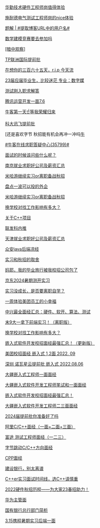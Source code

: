 [华勤技术硬件工程师岗值得体验](https://www.nowcoder.com/discuss/506257352249638912?urlSource=extension-api)

[施耐德电气测试工程师岗的nice体验](https://www.nowcoder.com/discuss/506263794402762752?urlSource=extension-api)

[题解 | #提取博客URL中的用户名#](https://www.nowcoder.com/discuss/506273525817212928?urlSource=extension-api)

[数学建模竞赛要去参加吗](https://www.nowcoder.com/discuss/506283814114676736?urlSource=extension-api)

[[暗中观察]](https://www.nowcoder.com/feed/main/detail/11b1e9915ca146e381bc4aa6d872e494?urlSource=extension-api)

[TP联洲国际提前批](https://www.nowcoder.com/feed/main/detail/8e57c591c00d490a927b7bfa1ecb44c9?urlSource=extension-api)

[在想你的三百六十五天，r.i.p
今天流](https://www.nowcoder.com/feed/main/detail/5600527df81a4f7a9d0707c34c82e45e?urlSource=extension-api)

[23届应届毕业生，比较迷茫
专业：数字媒](https://www.nowcoder.com/feed/main/detail/d331daf82430421f84954c8832daf888?urlSource=extension-api)

[测试刚入职求解答](https://www.nowcoder.com/feed/main/detail/a8f58fd4f43b4792b5b5a5c78a89bd5a?urlSource=extension-api)

[腾讯运营开发一面7.6](https://www.nowcoder.com/feed/main/detail/a87eb4523b964789826d71e6d21efb56?urlSource=extension-api)

[牛客第一天☝️等我荣耀归来](https://www.nowcoder.com/feed/main/detail/ca92978eea2c49c08ebde95e6b1299db?urlSource=extension-api)

[科大讯飞提前批](https://www.nowcoder.com/feed/main/detail/5843dea568f04ea6bf50e24e0a73183d?urlSource=extension-api)

[还是喜欢字节 秋招能有机会再冲一冲吗[牛](https://www.nowcoder.com/feed/main/detail/a45eb73118384eb194b567e8464f9e91?urlSource=extension-api)

[#牛客在线求职答疑中心(35799)#](https://www.nowcoder.com/feed/main/detail/359ff6420fa040738af5cc739fc1a618?urlSource=extension-api)

[面试的时候该问些什么呢？](https://www.nowcoder.com/feed/main/detail/e158598d5bbe44a283b975a5a6fb5c10?urlSource=extension-api)

[南京就业求职好公司及薪资汇总](https://www.nowcoder.com/feed/main/detail/7e177a7e63b741e2a824701518380ea7?urlSource=extension-api)

[米哈游继续实习or离职备战秋招](https://www.nowcoder.com/feed/main/detail/2dedd27ce46641dea67122989482473e?urlSource=extension-api)

[盘点一波可以投的外企](https://www.nowcoder.com/feed/main/detail/fb6038378ae543b9989ec17cd1e51d4d?urlSource=extension-api)

[米哈游继续实习or离职备战秋招](https://www.nowcoder.com/feed/main/detail/d9dcfe6576c2498b90a5b9a2d745330a?urlSource=extension-api)

[换学校对找工作影响有多大？](https://www.nowcoder.com/feed/main/detail/430a632f74ab4d27a1d5d72a9c694966?urlSource=extension-api)

[关于C++项目](https://www.nowcoder.com/feed/main/detail/0ca102f9eb034ac9b4730d6c77daeea1?urlSource=extension-api)

[联发科内推](https://www.nowcoder.com/feed/main/detail/fd21235f7de24eaeb6994fc97f38e3a5?urlSource=extension-api)

[天津就业求职好公司及薪资汇总](https://www.nowcoder.com/feed/main/detail/abb90bca73e041c3877d9a7178959393?urlSource=extension-api)

[众安java后端凉经](https://www.nowcoder.com/feed/main/detail/38d35a18f5664bcb8955925a1255fc79?urlSource=extension-api)

[实习和秋招的取舍](https://www.nowcoder.com/feed/main/detail/298bfbb58ca0465f926f6702e816e8a4?urlSource=extension-api)

[妈耶，我的毕业旅行被我校招公司包了](https://www.nowcoder.com/feed/main/detail/3c68160c0a694179ab0332799b72c0e4?urlSource=extension-api)

[京东2024暑期测开实习](https://www.nowcoder.com/feed/main/detail/35590c9ed8454cecac3816b586f0591d?urlSource=extension-api)

[实习没成长，是否要离职自学？](https://www.nowcoder.com/feed/main/detail/4c891d3f41cf435da6bea285077cfeae?urlSource=extension-api)

[一周体验美团员工的小幸福](https://www.nowcoder.com/feed/main/detail/bb14349f3f724fbba3dd3199ee472fee?urlSource=extension-api)

[中兴最全面经汇总：硬件、软开、算法、测试](https://www.nowcoder.com/feed/main/detail/54e0ba48a3b7464cbb2b9cebb69e94cd?urlSource=extension-api)

[末9大一拿下前端实习！（离职版）](https://www.nowcoder.com/feed/main/detail/a4acd923d96c451f9edf884649b68a38?urlSource=extension-api)

[换学校对找工作影响有多大？](https://www.nowcoder.com/feed/main/detail/f1e8222983134b178092a71da8e36caf?urlSource=extension-api)

[嵌入式软件开发校招面经最强汇总！（更新版）](https://www.nowcoder.com/feed/main/detail/fdfd1ef2244f4e539e80c9e16b2eb478?urlSource=extension-api)

[美团校招面经 嵌入式 1,2面 2022. 09](https://www.nowcoder.com/feed/main/detail/525b3626188a44fea00bb70b034d5ac3?urlSource=extension-api)

[深圳 诺瓦星云提前批 嵌入式 2022.08.06](https://www.nowcoder.com/feed/main/detail/01af362e23f74542b56e15e0130dc763?urlSource=extension-api)

[大疆嵌入式工程师一面面经](https://www.nowcoder.com/feed/main/detail/1af44bd6d1bd4f5b99f00ac162bc6364?urlSource=extension-api)

[大疆嵌入式软件开发工程师笔试和一面面经](https://www.nowcoder.com/feed/main/detail/0b05da61d5564766a62648e6f83b1d8b?urlSource=extension-api)

[嵌入式软件开发校招面经最强汇总！](https://www.nowcoder.com/feed/main/detail/23b039a0535241bb91e139a264ed771c?urlSource=extension-api)

[大疆嵌入式软件开发工程师二三面面经](https://www.nowcoder.com/feed/main/detail/e817607f34e74623810a93c80249007e?urlSource=extension-api)

[2024届提前批你准备好了吗](https://www.nowcoder.com/feed/main/detail/39289ecafacc4a86a2bd252fa96a8358?urlSource=extension-api)

[阿里C/C++面经（一面+二面+三面）](https://www.nowcoder.com/feed/main/detail/5409dd9f73374cb48925fe9e45fbc57e?urlSource=extension-api)

[富途 测试工程师面经（一二三）](https://www.nowcoder.com/feed/main/detail/b8748f8dba4946ae9d3334342fd3e59c?urlSource=extension-api)

[字节跳动C/C++方向面经](https://www.nowcoder.com/feed/main/detail/ba9bb2ff07a64f6eba5af611bc5b1138?urlSource=extension-api)

[CPP面经](https://www.nowcoder.com/feed/main/detail/76adac2d751843e581fee8434eae0689?urlSource=extension-api)

[建设银行，别太离谱](https://www.nowcoder.com/feed/main/detail/47c81ce4d94740a7b36b4592dea0f722?urlSource=extension-api)

[C++er实习面试时间线，选C++请慎重](https://www.nowcoder.com/feed/main/detail/df13a3b2c6f647e694929b4c8d4d7aa9?urlSource=extension-api)

[2022硬件秋招历程——为大家23春招助力！](https://www.nowcoder.com/feed/main/detail/13eb443f670647dcbffc74b4be91b060?urlSource=extension-api)

[华为主管面](https://www.nowcoder.com/feed/main/detail/c38b6bd3efc54e969d9fb613f8ef3004?urlSource=extension-api)

[国有银行总行部门简析](https://www.nowcoder.com/feed/main/detail/708f381b387546ec897a90fae1240c3e?urlSource=extension-api)

[3.15携程暑期实习后端一面](https://www.nowcoder.com/feed/main/detail/a967c1db44f5457d94c536a0f47a50ec?urlSource=extension-api)